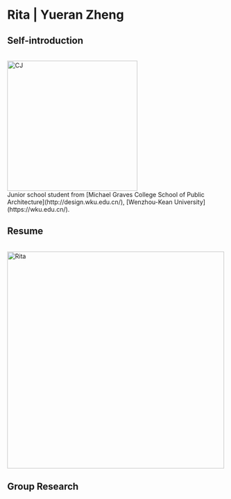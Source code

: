 # Rita | Yueran Zheng

## Self-introduction
<br>
<img alt="CJ" src="https://github.com/steenblikrs/2021-Spring-Studio/blob/18c53b98b5c30b92de6dd6bfcd36a3a1eba2d32a/students/Rita/Rita.gif?raw=true" width="300">
<br>
Junior school student from [Michael Graves College School of Public Architecture](http://design.wku.edu.cn/), [Wenzhou-Kean University](https://wku.edu.cn/). <br/>

## Resume

<br><img alt="Rita" src="https://github.com/steenblikrs/2021-Spring-Studio/blob/8bca0a9cc4db727e5acc47813a8c86f805124859/students/Rita/Resume.png?raw=true" width="500">
<br>


## Group Research
